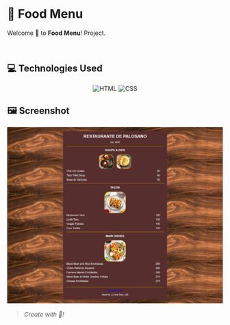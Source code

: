 # 🌮 Food Menu
Welcome 🌸 to **Food Menu**! Project.

<br>

## 💻 Technologies Used
<div align="center">

![HTML](https://img.shields.io/badge/html5%20-%23E34F26.svg?&style=for-the-badge&logo=html5&logoColor=white)
![CSS](https://img.shields.io/badge/css3%20-%231572B6.svg?&style=for-the-badge&logo=css3&logoColor=white)

</div>


## 🖼️ Screenshot
<img src="Project Image.png">

<br>

> _Create with 🧡!_ 